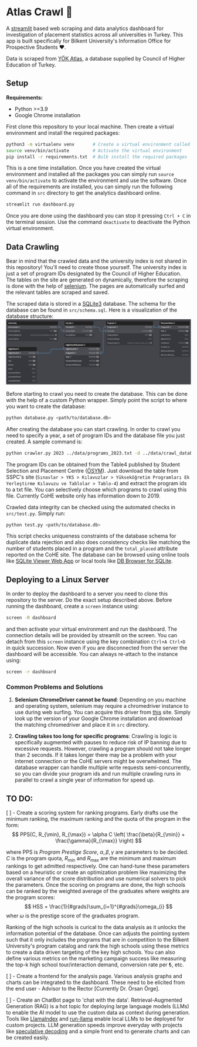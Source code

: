 # Atlas Crawl 🧭

A [streamlit](https://streamlit.io/) based web scraping and data analytics dashboard for investigation of placement statistics across all universities in Turkey. This app is built specifically for Bilkent University's Information Office for Prospective Students ❤️.

Data is scraped from [YÖK Atlas](https://yokatlas.yok.gov.tr), a database supplied by Council of Higher Education of Turkey.

## Setup
**Requirements:**
- Python >=3.9
- Google Chrome installation 

First clone this repository to your local machine. Then create a virtual environment and install the required packages:
```bash
python3 -m virtualenv venv       # Create a virtual environment called 'venv'
source venv/bin/activate         # Activate the virtual environment
pip install -r requirements.txt  # Bulk install the required packages
```
This is a one time installation. Once you have created the virtual environment and installed all the packages you can simply run `source venv/bin/activate` to activate the environment and use the software. Once all of the requirements are installed, you can simply run the following command in `src` directory to get the analytics dashboard online.

```bash
streamlit run dashboard.py
```

Once you are done using the dashboard you can stop it pressing `Ctrl + C` in the terminal session. Use the command `deactivate` to deactivate the Python virtual environment.

## Data Crawling
Bear in mind that the crawled data and the university index is not shared in this repository! You'll need to create those yourself. The university index is just a set of program IDs designated by the Council of Higher Education. The tables on the site are generated on dynamically, therefore the scraping is done with the help of [selenium](https://www.selenium.dev/documentation/webdriver/). The pages are automatically surfed and the relevant tables are scraped and saved. 

The scraped data is stored in a [SQLite3](https://www.sqlite.org/docs.html) database. The schema for the database can be found in `src/schema.sql`. Here is a visualization of the database structure:
![schema](figures/schema_vis.png)

Before starting to crawl you need to create the database. This can be done with the help of a custom Python wrapper. Simply point the script to where you want to create the database:
```bash
python database.py <path/to/database.db>
```
After creating the database you can start crawling. In order to crawl you need to specify a year, a set of program IDs and the database file you just created. A sample command is:

```bash
python crawler.py 2023 ../data/programs_2023.txt -d ../data/crawl_database.db
```

The program IDs can be obtained from the Table4 published by Student Selection and Placement Centre ([ÖSYM](https://www.osym.gov.tr/)). Just download the table from SSPC's site (`Sınavlar > YKS > Kılavuzlar > Yükseköğretim Programları Ek Yerleştirme Kılavuzu ve Tablolar > Tablo-4`) and extract the program ids to a txt file. You can selectively choose which programs to crawl using this file. Currently CoHE website only has information down to 2019.

Crawled data integrity can be checked using the automated checks in `src/test.py`. Simply run:
```bash
python test.py <path/to/database.db>
```

This script checks uniqueness constraints of the database schema for duplicate data rejection and also does consistency checks like matching the number of students placed in a program and the `total_placed` attribute reported on the CoHE site. The database can be browsed using online tools like [SQLite Viewer Web App](https://sqliteviewer.app/) or local tools like [DB Browser for SQLite](https://sqlitebrowser.org/).


## Deploying to a Linux Server
In order to deploy the dashboard to a server you need to clone this repository to the server. Do the exact setup described above. Before running the dashboard, create a `screen` instance using:
```bash
screen -R dashboard
```
and then activate your virtual environment and run the dashboard. The connection details will be provided by streamlit on the screen. You can detach from this `screen` instance using the key combination `Ctrl+A Ctrl+D` in quick succession. Now even if you are disconnected from the server the dashboard will be accessible. You can always re-attach to the instance using:
```bash
screen -r dashboard
```


### Common Problems and Solutions
1. **Selenium ChromeDriver cannot be found**:
Depending on you machine and operating system, selenium may require a chromedriver instance to use during web surfing. You can acquire this driver from [this](https://chromedriver.chromium.org/downloads) site. Simply look up the version of your Google Chrome installation and download the matching chromedriver and place it in `src` directory.

2. **Crawling takes too long for specific programs**:
Crawling is logic is specifically augmented with pauses to reduce risk of IP banning due to excessive requests. However, crawling a program should not take longer than 2 seconds. If it takes longer there may be a problem with your internet connection or the CoHE servers might be overwhelmed. The database wrapper can handle multiple write requests semi-concurrently, so you can divide your program ids and run multiple crawling runs in parallel to crawl a single year of information for speed up. 



## TO DO:
[ ] - Create a scoring system for ranking programs.
Early drafts use the minimum ranking, the maximum ranking and the quota of the program in the form:
$$
	PPS(C, R_{\min}, R_{\max}) = \alpha C  \left( \frac{\beta}{R_{\min}} + \frac{\gamma}{R_{\max}} \right)
$$

where PPS is *Program Prestige Score*, $\alpha, \beta, \gamma$ are parameters to be decided. $C$ is the program quota, $R_{\min}$ and $R_{\max}$ are the minimum and maximum rankings to get admitted respectively. One can hand-tune these parameters based on a heuristic or create an optimization problem like maximizing the overall variance of the score distribution and use numerical solvers to pick the parameters. Once the scoring on programs are done, the high schools can be ranked by the weighted average of the graduates where weights are the program scores:
$$
    HSS = \frac{1}{#grads}\sum_{i=1}^{#grads}\omega_{i}
$$
wher $\omega$ is the prestige score of the graduates program.

Ranking of the high schools is curical to the data analysis as it unlocks the information potential of the database. Once can adjusts the pointing system such that it only includes the programs that are in competition to the Bilkent University's program catalog and rank the high schools using these metrics to create a data driven targeting of the key high schools. You can also define various metrics on the marketing campaign success like measuring the top-k high school tour/interaction demand, conversion rate per ₺, etc.


[ ] - Create a frontend for the analysis page.
Various analysis graphs and charts can be integrated to the dashboard. These need to be elicited from the end user - Advisor to the Rector [Currently Dr. Örsan Örge].


[ ] - Create an ChatBot page to 'chat with the data'.
Retrieval-Augmented Generation (RAG) is a hot topic for deploying large language models (LLMs) to enable the AI model to use the custom data as context during generation. Tools like [LlamaIndex](https://llamahub.ai/) and [run-llama](https://github.com/run-llama/rags) enable local LLMs to be deployed for custom projects. LLM generation speeds improve everyday with projects like [speculative decoding](https://arxiv.org/abs/2310.07177) and a simple front end to generate charts and can be created easily.
